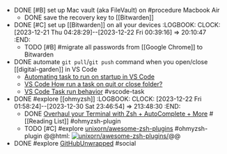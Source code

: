 - DONE [#B] set up Mac vault (aka FileVault) on #procedure Macbook Air
	- DONE save the recovery key to [[Bitwarden]]
- DONE [#C] set up [[Bitwarden]] on all your devices
  :LOGBOOK:
  CLOCK: [2023-12-21 Thu 04:28:29]--[2023-12-22 Fri 00:39:16] =>  20:10:47
  :END:
	- TODO [#B] #migrate all passwords from [[Google Chrome]] to Bitwarden
- DONE automate `git pull`/`git push` command when you open/close [[digital-garden]] in VS Code
	- [Automating task to run on startup in VS Code](https://sdivakarrajesh.medium.com/automating-task-to-run-on-startup-in-vscode-fe30d7f99454)
	- [VS Code How run a task on quit or close folder?](https://stackoverflow.com/a/77058296/7753274)
	- [VS Code Task run behavior](https://code.visualstudio.com/docs/editor/tasks#_run-behavior) #vscode-task
- DONE #explore [[ohmyzsh]]
  :LOGBOOK:
  CLOCK: [2023-12-22 Fri 01:58:24]--[2023-12-30 Sat 23:46:54] =>  213:48:30
  :END:
	- DONE [Overhaul your Terminal with Zsh + AutoComplete + More](https://timjames.dev/blog/overhaul-your-terminal-with-zsh-plugins-more-3oag) #[[Reading List]] #ohmyzsh-plugin
	- TODO [#C] #explore [unixorn/awesome-zsh-plugins](https://github.com/unixorn/awesome-zsh-plugins) #ohmyzsh-plugin 
	  @@html: <a href="https://github.com/unixorn/awesome-zsh-plugins/"><img src="https://github-readme-stats-astronomer.vercel.app/api/pin/?username=unixorn&repo=awesome-zsh-plugins&theme=tokyonight" alt="unixorn/awesome-zsh-plugins/"/></a>@@
- DONE #explore [GitHubUnwrapped](https://githubunwrapped.com/) #social